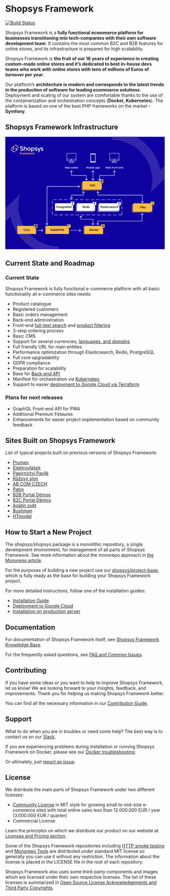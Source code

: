 # Shopsys Framework
[![Build Status](https://travis-ci.org/shopsys/shopsys.svg?branch=master)](https://travis-ci.org/shopsys/shopsys)

Shopsys Framework is a **fully functional ecommerce platform for businesses transitioning into tech-companies with their own software development team**. 
It contains the most common B2C and B2B features for online stores, and its infrastructure is prepared for high scalability.

Shopsys Framework is **the fruit of our 16 years of experience in creating custom-made online stores and it’s dedicated to best in-house devs teams who work with online stores with tens of millions of Euros of turnover per year**. 

Our platform’s **architecture is modern and corresponds to the latest trends in the production of software for leading ecommerce solutions**. 
Deployment and scaling of our system are comfortable thanks to the use of the containerization and orchestration concepts (**Docker, Kubernetes**). 
The platform is based on one of the best PHP frameworks on the market - **Symfony**.

## Shopsys Framework Infrastructure
![Shopsys Framework Infrastructure](./docs/img/shopsys-framework-infrastructure.png 'Shopsys Framework Infrastructure')

## Current State and Roadmap

### Current State

Shopsys Framework is fully functional e-commerce platform with all basic functionality all e-commerce sites needs:
* Product catalogue
* Registered customers
* Basic orders management
* Back-end administration
* Front-end [full-text search](https://docs.shopsys.com/en/9.0/model/front-end-product-searching/) and [product filtering](https://docs.shopsys.com/en/9.0/model/front-end-product-filtering/)
* 3-step ordering process
* Basic CMS
* Support for several currencies, [languages, and domains](https://docs.shopsys.com/en/9.0/introduction/domain-multidomain-multilanguage/)
* Full friendly URL for main entities
* Performance optimization through Elasticsearch, Redis, PostgreSQL
* Full core upgradability
* GDPR compliance
* Preparation for scalability
* Base for [Back-end API](https://docs.shopsys.com/en/9.0/backend-api/)
* Manifest for orchestration via [Kubernetes](https://docs.shopsys.com/en/9.0/kubernetes/introduction-to-kubernetes/)
* Support to easier [deployment to Google Cloud via Terraform](https://docs.shopsys.com/en/9.0/kubernetes/how-to-deploy-ssfw-to-google-cloud-platform/)

### Plans for next releases

* GraphQL Front-end API for PWA
* Additional Premium Fetaures
* Enhancements for easier project implementation based on community feedback

## Sites Built on Shopsys Framework
List of typical projects built on previous versions of Shopsys Framework:
* [Prumex](https://www.prumex.cz/)
* [Elektrovlášek](https://www.elektrovlasek.cz/)
* [Papírnictví Pavlík](https://www.papirnictvipavlik.cz/)
* [Růžový slon](https://www.ruzovyslon.cz/)
* [AB COM CZECH](https://www.ab-com.cz/)
* [Patro](https://www.patro.cz/)
* [B2B Portal Démos](https://www.demos24plus.com/login/)
* [B2C Portal Démos](https://www.demos-trade.cz/)
* [Agátin svět](https://www.agatinsvet.cz/)
* [Bushman](https://www.bushman.cz/)
* [HTmodel](https://htmodel.sk/)

## How to Start a New Project
The *shopsys/shopsys* package is a monolithic repository, a single development environment, for management of all parts of Shopsys Framework.
See more information about the monorepo approach in [the Monorepo article](https://docs.shopsys.com/en/9.0/introduction/monorepo/).

For the purposes of building a new project use our [shopsys/project-base](https://github.com/shopsys/project-base),
which is fully ready as the base for building your Shopsys Framework project.

For more detailed instructions, follow one of the installation guides:

* [Installation Guide](https://docs.shopsys.com/en/9.0/installation/installation-guide/)
* [Deployment to Google Cloud](https://docs.shopsys.com/en/9.0/kubernetes/how-to-deploy-ssfw-to-google-cloud-platform/)
* [Installation on production server](https://docs.shopsys.com/en/9.0/installation/installation-using-docker-on-production-server/)

## Documentation
For documentation of Shopsys Framework itself, see [Shopsys Framework Knowledge Base](https://docs.shopsys.com/en/9.0/).

For the frequently asked questions, see [FAQ and Common Issues](https://docs.shopsys.com/en/9.0/introduction/faq-and-common-issues/).

## Contributing
If you have some ideas or you want to help to improve Shopsys Framework, let us know!
We are looking forward to your insights, feedback, and improvements.
Thank you for helping us making Shopsys Framework better.

You can find all the necessary information in our [Contribution Guide](./CONTRIBUTING.md). 

## Support
What to do when you are in troubles or need some help?
The best way is to contact us on our [Slack](http://slack.shopsys-framework.com/).

If you are experiencing problems during installation or running Shopsys Framework on Docker,
please see our [Docker troubleshooting](https://docs.shopsys.com/en/9.0/docker/docker-troubleshooting/).

Or ultimately, just [report an issue](https://github.com/shopsys/shopsys/issues/new).

## License
We distribute the main parts of Shopsys Framework under two different licenses: 

* [Community License](./LICENSE) in MIT style for growing small to mid-size e-commerce sites with total online sales less than 12.000.000 EUR / year (3.000.000 EUR / quarter)
* Commercial License

Learn the principles on which we distribute our product on our website at [Licenses and Pricing section](https://www.shopsys.com/licensing).

Some of the Shopsys Framework repositories including [HTTP smoke testing](https://github.com/shopsys/http-smoke-testing) and [Monorepo Tools](https://github.com/shopsys/monorepo-tools) are distributed under standard MIT license so generally you can use it without any restriction. The information about the license is placed in the LICENSE file in the root of each repository.

Shopsys Framework also uses some third-party components and images which are licensed under their own respective licenses.
The list of these licenses is summarized in [Open Source License Acknowledgements and Third Party Copyrights](./open-source-license-acknowledgements-and-third-party-copyrights.md).
